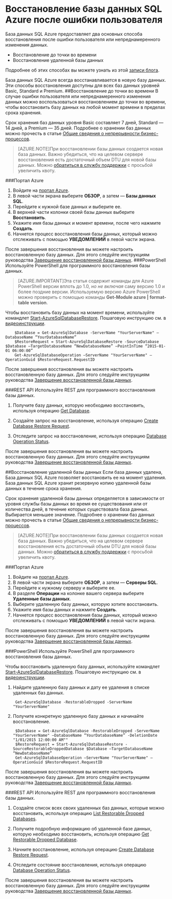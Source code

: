 <properties 
   pageTitle="Восстановление Базы данных SQL после ошибок пользователей" 
   description="Вы узнаете, как выполнить восстановление базы данных после ошибки пользователя, случайного повреждения данных или удаления с помощью функции восстановления на момент времени (PITR) Базы данных SQL Azure." 
   services="sql-database" 
   documentationCenter="" 
   authors="elfisher" 
   manager="jeffreyg" 
   editor="monicar"/>

<tags
   ms.service="sql-database"
   ms.devlang="NA"
   ms.topic="article"
   ms.tgt_pltfrm="NA"
   ms.workload="data-management" 
   ms.date="10/08/2015"
   ms.author="elfish"/>

# Восстановление базы данных SQL Azure после ошибки пользователя

База данных SQL Azure предоставляет два основных способа восстановления после ошибки пользователя или непреднамеренного изменения данных.

- Восстановление до точки во времени 
- Восстановление удаленной базы данных

Подробнее об этих способах вы можете узнать из этой [записи блога](http://azure.microsoft.com/blog/2014/10/01/azure-sql-database-point-in-time-restore/).

База данных SQL Azure всегда восстанавливается в новую базу данных. Эти способы восстановления доступны для всех баз данных уровней Basic, Standard и Premium.
##Восстановление до точки во времени
В случае ошибки пользователя или непреднамеренного изменения данных можно воспользоваться восстановлением до точки во времени, чтобы восстановить базу данных на любой момент времени в пределах срока хранения.

Срок хранения баз данных уровня Basic составляет 7 дней, Standard — 14 дней, а Premium — 35 дней. Подробнее о хранении баз данных можно прочесть в статье [Общие сведения о непрерывности бизнес-процессов](sql-database-business-continuity.md).

> [AZURE.NOTE]При восстановлении базы данных создается новая база данных. Важно убедиться, что на целевом сервере восстановления есть достаточный объем DTU для новой базы данных. Можно [обратиться в службу поддержки](http://azure.microsoft.com/blog/azure-limits-quotas-increase-requests/) с просьбой увеличить квоту.

###Портал Azure
1. Войдите на [портал Azure](https://portal.Azure.com).
2. В левой части экрана выберите **ОБЗОР**, а затем — **Базы данных SQL**.
3. Перейдите к нужной базе данных и выберите ее.
4. В верхней части колонки своей базы данных выберите **Восстановить**.
5. Укажите имя базы данных и момент времени, после чего нажмите **Создать**.
6. Начнется процесс восстановления базы данных, который можно отслеживать с помощью **УВЕДОМЛЕНИЙ** в левой части экрана.

После завершения восстановления вы можете настроить восстановленную базу данных. Для этого следуйте инструкциям руководства [Завершение восстановленной базы данных](sql-database-recovered-finalize.md).
###PowerShell
Используйте PowerShell для программного восстановления базы данных.

> [AZURE.IMPORTANT]Эта статья содержит команды для Azure PowerShell версии вплоть до 1.0, *но не включая* саму версию 1.0 и более поздние версии. Используемую версию Azure PowerShell можно проверить с помощью команды **Get-Module azure | format-table version**.

Чтобы восстановить базу данных на момент времени, используйте командлет [Start-AzureSqlDatabaseRestore](https://msdn.microsoft.com/library/dn720218.aspx?f=255&MSPPError=-2147217396). Пошаговую инструкцию см. в [видеоинструкции](http://azure.microsoft.com/documentation/videos/restore-a-sql-database-using-point-in-time-restore-with-microsoft-azure-powershell/).

		$Database = Get-AzureSqlDatabase -ServerName "YourServerName" –DatabaseName “YourDatabaseName”
		$RestoreRequest = Start-AzureSqlDatabaseRestore -SourceDatabase $Database –TargetDatabaseName “NewDatabaseName” –PointInTime “2015-01-01 06:00:00”
		Get-AzureSqlDatabaseOperation –ServerName "YourServerName" –OperationGuid $RestoreRequest.RequestID
		 
После завершения восстановления вы можете настроить восстановленную базу данных. Для этого следуйте инструкциям руководства [Завершение восстановленной базы данных](sql-database-recovered-finalize.md).

###REST API 
Используйте REST для программного восстановления базы данных.

1. Получите базу данных, которую необходимо восстановить, используя операцию [Get Database](http://msdn.microsoft.com/library/azure/dn505708.aspx).

2.	Создайте запрос на восстановление, используя операцию [Create Database Restore Request](http://msdn.microsoft.com/library/azure/dn509571.aspx).
	
3.	Отследите запрос на восстановление, используя операцию [Database Operation Status](http://msdn.microsoft.com/library/azure/dn720371.aspx).

После завершения восстановления вы можете настроить восстановленную базу данных. Для этого следуйте инструкциям руководства [Завершение восстановленной базы данных](sql-database-recovered-finalize.md).

##Восстановление удаленной базы данных
Если база данных удалена, База данных SQL Azure позволяет восстановить ее на момент удаления. База данных SQL Azure хранит резервную копию удаленной базы данных в течение срока хранения.

Срок хранения удаленной базы данных определяется в зависимости от уровня службы базы данных во время ее существования или от количества дней, в течение которых существовала база данных. Выбирается меньшее значение. Подробнее о хранении баз данных можно прочесть в статье [Общие сведения о непрерывности бизнес-процессов](sql-database-business-continuity.md).

> [AZURE.NOTE]При восстановлении базы данных создается новая база данных. Важно убедиться, что на целевом сервере восстановления есть достаточный объем DTU для новой базы данных. Можно [обратиться в службу поддержки](http://azure.microsoft.com/blog/azure-limits-quotas-increase-requests/) с просьбой увеличить квоту.

###Портал Azure
1. Войдите на [портал Azure](https://portal.Azure.com).
2. В левой части экрана выберите **ОБЗОР**, а затем — **Серверы SQL**.
3. Перейдите к нужному серверу и выберите ее.
4. В разделе **Операции** на колонке вашего сервера выберите **Удаленные базы данных**.
5. Выберите удаленную базу данных, которую хотите восстановить.
6. Укажите имя базы данных и нажмите **Создать**.
7. Начнется процесс восстановления базы данных, который можно отслеживать с помощью **УВЕДОМЛЕНИЙ** в левой части экрана.

После завершения восстановления вы можете настроить восстановленную базу данных. Для этого следуйте инструкциям руководства [Завершение восстановленной базы данных](sql-database-recovered-finalize.md).

###PowerShell
Используйте PowerShell для программного восстановления базы данных.

Чтобы восстановить удаленную базу данных, используйте командлет [Start-AzureSqlDatabaseRestore](https://msdn.microsoft.com/library/dn720218.aspx?f=255&MSPPError=-2147217396). Пошаговую инструкцию см. в [видеоинструкции](http://azure.microsoft.com/documentation/videos/restore-a-deleted-sql-database-with-microsoft-azure-powershell/).

1. Найдите удаленную базу данных и дату ее удаления в списке удаленных баз данных.
		
		Get-AzureSqlDatabase -RestorableDropped -ServerName "YourServerName"

2. Получите конкретную удаленную базу данных и начинайте восстановление.

		$Database = Get-AzureSqlDatabase -RestorableDropped -ServerName "YourServerName" –DatabaseName “YourDatabaseName” -DeletionDate "1/01/2015 12:00:00 AM""
		$RestoreRequest = Start-AzureSqlDatabaseRestore -SourceRestorableDroppedDatabase $Database –TargetDatabaseName “NewDatabaseName”
		Get-AzureSqlDatabaseOperation –ServerName "YourServerName" –OperationGuid $RestoreRequest.RequestID
		 
После завершения восстановления вы можете настроить восстановленную базу данных. Для этого следуйте инструкциям руководства [Завершение восстановленной базы данных](sql-database-recovered-finalize.md).

###REST API 
Используйте REST для программного восстановления базы данных.

1.	Создайте список всех своих удаленных баз данных, которые можно восстановить, используя операцию [List Restorable Dropped Databases](http://msdn.microsoft.com/library/azure/dn509562.aspx).
	
2.	Получите подробную информацию об удаленной базе данных, которую необходимо восстановить, используя операцию [Get Restorable Dropped Database](http://msdn.microsoft.com/library/azure/dn509574.aspx).

3.	Начните восстановление, используя операцию [Create Database Restore Request](http://msdn.microsoft.com/library/azure/dn509571.aspx).
	
4.	Отследите состояние восстановления, используя операцию [Database Operation Status](http://msdn.microsoft.com/library/azure/dn720371.aspx).

После завершения восстановления вы можете настроить восстановленную базу данных. Для этого следуйте инструкциям руководства [Завершение восстановленной базы данных](sql-database-recovered-finalize.md).
 

<!---HONumber=Oct15_HO3-->